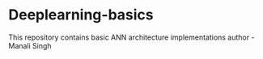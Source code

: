 # Deeplearning-basics
This repository contains basic ANN architecture implementations 
author - Manali Singh
